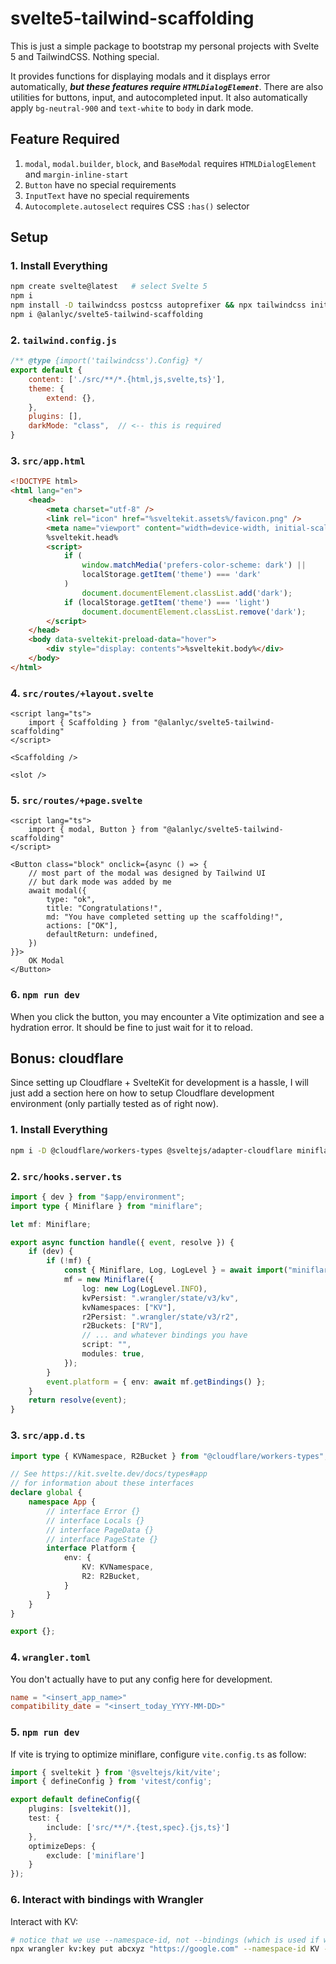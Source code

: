 # svelte5-tailwind-scaffolding

This is just a simple package to bootstrap my personal projects with Svelte 5 and TailwindCSS. Nothing special.

It provides functions for displaying modals and it displays error automatically, ***but these features require `HTMLDialogElement`***. There are also utilities for buttons, input, and autocompleted input. It also automatically apply `bg-neutral-900` and `text-white` to `body` in dark mode.

## Feature Required
1. `modal`, `modal.builder`, `block`, and `BaseModal` requires `HTMLDialogElement` and `margin-inline-start`
2. `Button` have no special requirements
3. `InputText` have no special requirements
4. `Autocomplete.autoselect` requires CSS `:has()` selector

## Setup
### 1. Install Everything
```bash
npm create svelte@latest   # select Svelte 5
npm i
npm install -D tailwindcss postcss autoprefixer && npx tailwindcss init -p
npm i @alanlyc/svelte5-tailwind-scaffolding
```
### 2. `tailwind.config.js`
```js
/** @type {import('tailwindcss').Config} */
export default {
    content: ['./src/**/*.{html,js,svelte,ts}'],
    theme: {
        extend: {},
    },
    plugins: [],
    darkMode: "class",  // <-- this is required
}
```
### 3. `src/app.html`
```html
<!DOCTYPE html>
<html lang="en">
    <head>
        <meta charset="utf-8" />
        <link rel="icon" href="%sveltekit.assets%/favicon.png" />
        <meta name="viewport" content="width=device-width, initial-scale=1" />
        %sveltekit.head%
        <script>
            if (
                window.matchMedia('prefers-color-scheme: dark') ||
                localStorage.getItem('theme') === 'dark'
            )
                document.documentElement.classList.add('dark');
            if (localStorage.getItem('theme') === 'light')
                document.documentElement.classList.remove('dark');
        </script>
    </head>
    <body data-sveltekit-preload-data="hover">
        <div style="display: contents">%sveltekit.body%</div>
    </body>
</html>
```
### 4. `src/routes/+layout.svelte`
```svelte
<script lang="ts">
    import { Scaffolding } from "@alanlyc/svelte5-tailwind-scaffolding"
</script>

<Scaffolding />

<slot />
```
### 5. `src/routes/+page.svelte`
```svelte
<script lang="ts">
    import { modal, Button } from "@alanlyc/svelte5-tailwind-scaffolding"
</script>

<Button class="block" onclick={async () => {
    // most part of the modal was designed by Tailwind UI
    // but dark mode was added by me
    await modal({
        type: "ok",
        title: "Congratulations!",
        md: "You have completed setting up the scaffolding!",
        actions: ["OK"],
		defaultReturn: undefined,
    })
}}>
    OK Modal
</Button>
```
### 6. `npm run dev`
When you click the button, you may encounter a Vite optimization and see a hydration error. It should be fine to just wait for it to reload.

## Bonus: cloudflare
Since setting up Cloudflare + SvelteKit for development is a hassle, I will just add a section here on how to setup Cloudflare development environment (only partially tested as of right now).

### 1. Install Everything
```bash
npm i -D @cloudflare/workers-types @sveltejs/adapter-cloudflare miniflare
```
### 2. `src/hooks.server.ts`
```ts
import { dev } from "$app/environment";
import type { Miniflare } from "miniflare";

let mf: Miniflare;

export async function handle({ event, resolve }) {
    if (dev) {
        if (!mf) {
            const { Miniflare, Log, LogLevel } = await import("miniflare");
            mf = new Miniflare({
                log: new Log(LogLevel.INFO),
                kvPersist: ".wrangler/state/v3/kv",
                kvNamespaces: ["KV"],
                r2Persist: ".wrangler/state/v3/r2",
                r2Buckets: ["RV"],
                // ... and whatever bindings you have
                script: "",
                modules: true,
            });
        }
        event.platform = { env: await mf.getBindings() };
    }
    return resolve(event);
}
```
### 3. `src/app.d.ts`
```ts
import type { KVNamespace, R2Bucket } from "@cloudflare/workers-types";

// See https://kit.svelte.dev/docs/types#app
// for information about these interfaces
declare global {
    namespace App {
        // interface Error {}
        // interface Locals {}
        // interface PageData {}
        // interface PageState {}
        interface Platform {
            env: {
                KV: KVNamespace,
                R2: R2Bucket,
            }
        }
    }
}

export {};
```
### 4. `wrangler.toml`
You don't actually have to put any config here for development.
```toml
name = "<insert_app_name>"
compatibility_date = "<insert_today_YYYY-MM-DD>"
```
### 5. `npm run dev`
If vite is trying to optimize miniflare, configure `vite.config.ts` as follow:
```ts
import { sveltekit } from '@sveltejs/kit/vite';
import { defineConfig } from 'vitest/config';

export default defineConfig({
    plugins: [sveltekit()],
    test: {
        include: ['src/**/*.{test,spec}.{js,ts}']
    },
    optimizeDeps: {
        exclude: ['miniflare']
    }
});
```
### 6. Interact with bindings with Wrangler
Interact with KV:
```bash
# notice that we use --namespace-id, not --bindings (which is used if we actually use wrangler.toml)
npx wrangler kv:key put abcxyz "https://google.com" --namespace-id KV --local
```